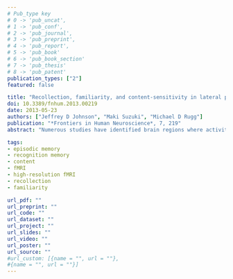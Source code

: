 ```yaml
---
# Pub_type key
# 0 -> 'pub_uncat',
# 1 -> 'pub_conf',
# 2 -> 'pub_journal',
# 3 -> 'pub_preprint',
# 4 -> 'pub_report',
# 5 -> 'pub_book'
# 6 -> 'pub_book_section'
# 7 -> 'pub_thesis'
# 8 -> 'pub_patent'
publication_types: ["2"]
featured: false

title: "Recollection, familiarity, and content-sensitivity in lateral parietal cortex: A high-resolution fMRI study"
doi: 10.3389/fnhum.2013.00219
date: 2013-05-23
authors: ["Jeffrey D Johnson", "Maki Suzuki", "Michael D Rugg"]
publication: "*Frontiers in Human Neuroscience*, 7, 219"
abstract: "Numerous studies have identified brain regions where activity is consistently correlated with the retrieval (recollection) of qualitative episodic information. This ‘core recollection network’ can be contrasted with regions where activity differs according to the contents of retrieval. The present study used high-resolution fMRI to investigate whether these putatively-distinct retrieval processes engage common versus dissociable regions. Subjects studied words with two encoding tasks and then performed a memory test in which they distinguished between recollection and different levels of recognition confidence. The fMRI data from study and test revealed several overlapping regions where activity differed according to encoding task, suggesting that content was selectively reinstated during retrieval. The majority of recollection-related regions, though, did not exhibit reinstatement effects, providing support for a core recollection network. Importantly, lateral parietal cortex demonstrated a clear dissociation, whereby recollection effects were localized to angular gyrus and confidence effects were restricted to intraparietal sulcus. Moreover, the latter region exhibited a non-monotonic pattern, consistent with a neural signal reflecting item familiarity rather than a generic form of memory strength. Together, the findings show that episodic retrieval relies on both content-sensitive and core recollective processes, and these can be differentiated from familiarity-based recognition memory."

tags: 
- episodic memory
- recognition memory
- content
- fMRI
- high-resolution fMRI
- recollection
- familiarity

url_pdf: ""
url_preprint: ""
url_code: ""
url_dataset: ""
url_project: ""
url_slides: ""
url_video: ""
url_poster: ""
url_source: ""
#url_custom: [{name = "", url = ""},
#{name = "", url = ""}]
---
```


